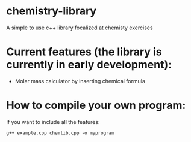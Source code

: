# chemistry-library
A simple to use c++ library focalized at chemisty exercises

# Current features (the library is currently in early development):
- Molar mass calculator by inserting chemical formula



# How to compile your own program:
If you want to include all the features:
```
g++ example.cpp chemlib.cpp -o myprogram
```

